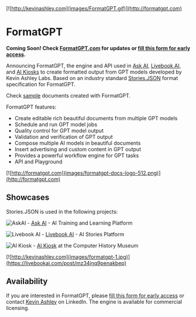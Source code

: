 [![http://kevinashley.com](images/FormatGPT.gif)](http://formatgpt.com)

# FormatGPT

**Coming Soon! Check [FormatGPT.com](http://formatgpt.com) for updates or [fill this form for early access](https://forms.gle/D2rKQLxbSXobvpKY8).**

Announcing FormatGPT, the engine and API used in [Ask AI](https://askainow.com), [Livebook AI](https://livebookai.com/category), and [AI Kiosks](https://livebookai.com/post/kiosk) to create formatted output from GPT models developed by Kevin Ashley Labs. Based on an industry standard [Stories.JSON](https://github.com/kevinash/Stories.JSON) format specification for FormatGPT. 

Check [sample](https://livebookai.com/post/7q9epv66j7vd4zma) documents created with FormatGPT.

FormatGPT features:

- Create editable rich beautiful documents from multiple GPT models
- Schedule and run GPT model jobs
- Quality control for GPT model output
- Validation and verification of GPT output
- Compose multiple AI models in beautiful documents
- Insert advertising and custom content in GPT output
- Provides a powerful workflow engine for GPT tasks
- API and Playground

[![http://formatgpt.com](images/formatgpt-docs-logo-512.png)](http://formatgpt.com)

## Showcases

Stories.JSON is used in the following projects:

![AskAI](/images/logo-long-color-40.png) - [Ask AI](https://askainow.com) - AI Training and Learning Platform

![Livebook AI](/images/livebook-40.png) - [Livebook AI](https://livebookai.com/category) - AI Stories Platform

![AI Kiosk](/images/ai-kiosk.png) - [AI Kiosk](https://livebookai.com/post/kiosk) at the Computer History Museum


[![http://kevinashley.com](images/formatgpt-1.jpg)](https://livebookai.com/post/mz34jnq9penakbep)

## Availability

If you are interested in FormatGPT, please [fill this form for early access](https://forms.gle/D2rKQLxbSXobvpKY8) or contact [Kevin Ashley](https://www.linkedin.com/in/kashlik/) on LinkedIn. The engine is available for commercial licensing.
